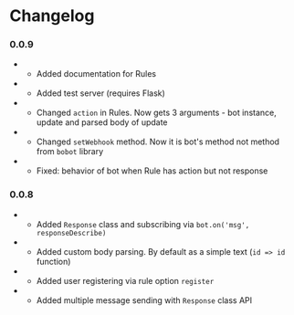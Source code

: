# Changelog

### 0.0.9
 - + Added documentation for Rules
 - + Added test server (requires Flask)
 - * Changed `action` in Rules. Now gets 3 arguments - bot instance, update and parsed body of update
 - * Changed `setWebhook` method. Now it is bot's method not method from `bobot` library
 - * Fixed: behavior of bot when Rule has action but not response


### 0.0.8 
 - + Added `Response` class and subscribing via `bot.on('msg', responseDescribe)`
 - + Added custom body parsing. By default as a simple text (`id => id` function)
 - + Added user registering via rule option `register`
 - + Added multiple message sending with `Response` class API